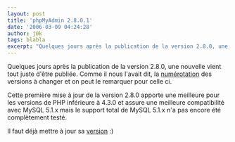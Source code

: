 ```yaml
---
layout: post
title: 'phpMyAdmin 2.8.0.1'
date: '2006-03-09 04:24:28'
author: j0k
tags: blabla
excerpt: "Quelques jours après la publication de la version 2.8.0, une nouvelle vient tout juste d'être publiée.   Comme il nous l'avait dit, la [numérotation](http://www.j0k3r.net/news-phpmyadmin-2-8-0-beta-1-1051.html) des versions à changer et on peut le remarquer pour celle ci.   \n  \nCette première mise à jour de la version 2.8.0 apporte une meilleure      …"
---
```


Quelques jours après la publication de la version 2.8.0, une nouvelle vient tout juste d'être publiée.   Comme il nous l'avait dit, la [numérotation](http://www.j0k3r.net/news-phpmyadmin-2-8-0-beta-1-1051.html) des versions à changer et on peut le remarquer pour celle ci.

Cette première mise à jour de la version 2.8.0 apporte une meilleure pour les versions de PHP inférieure à 4.3.0 et assure une meilleure compatibilité avec MySQL 5.1.x mais le support total de MySQL 5.1.x n'a pas encore été complètement testé.

Il faut déjà mettre à jour sa [version](http://www.phpmyadmin.net/home_page/downloads.php) :)
